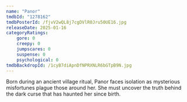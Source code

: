```yaml
---
name: "Panor"
tmdbId: "1278162"
tmdbPosterId: /fjvV2wQL8j7cgDVlR0Jru50UE16.jpg
releaseDate: 2025-01-16
categoryRatings:
    gore: 0
    creepy: 0
    jumpscares: 0
    suspense: 0
    psychological: 0
tmdbBackdropId: /1cyB7diApnDfNPRXNLR6bGTpB9N.jpg
---
```

Born during an ancient village ritual, Panor faces isolation as mysterious misfortunes plague those around her. She must uncover the truth behind the dark curse that has haunted her since birth.
